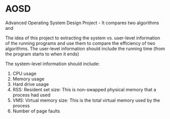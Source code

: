 # AOSD
Advanced Operating System Design Project - It compares two algorithms and 

The idea of this project to extracting the system vs. user-level information of the running programs and use them to compare the efficiency of two algorithms.
The user-level information should include the running time (from the program starts to when it ends)

The system-level information should include:
1) CPU usage
2) Memory usage
3) Hard drive usage
4) RSS: Resident set size: This is non-swapped physical memory that a process had used
5) VMS: Virtual memory size: This is the total virtual memory used by the process
6) Number of page faults
